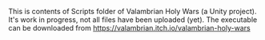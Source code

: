 This is contents of Scripts folder of Valambrian Holy Wars (a Unity project).
It's work in progress, not all files have been uploaded (yet).
The executable can be downloaded from https://valambrian.itch.io/valambrian-holy-wars
